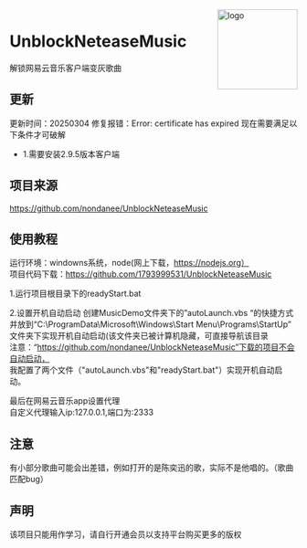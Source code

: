 <img src="https://user-images.githubusercontent.com/26399680/47980314-0e3f1700-e102-11e8-8857-e3436ecc8beb.png" alt="logo" width="140" height="140" align="right">

# UnblockNeteaseMusic

解锁网易云音乐客户端变灰歌曲

## 更新
更新时间：20250304
修复报错：Error: certificate has expired
现在需要满足以下条件才可破解
- 1.需要安装2.9.5版本客户端

## 项目来源
https://github.com/nondanee/UnblockNeteaseMusic

## 使用教程
运行环境：windowns系统，node(网上下载，https://nodejs.org）  
项目代码下载：https://github.com/1793999531/UnblockNeteaseMusic  

1.运行项目根目录下的readyStart.bat 

2.设置开机自动启动
创建MusicDemo文件夹下的”autoLaunch.vbs “的快捷方式并放到“C:\ProgramData\Microsoft\Windows\Start Menu\Programs\StartUp”  
文件夹下实现开机自动启动(该文件夹已被计算机隐藏，可直接导航该目录  
注意：“https://github.com/nondanee/UnblockNeteaseMusic”下载的项目不会自动启动，  
我配置了两个文件（"autoLaunch.vbs"和"readyStart.bat"）实现开机自动启动。  

最后在网易云音乐app设置代理  
自定义代理输入ip:127.0.0.1,端口为:2333  

## 注意
有小部分歌曲可能会出差错，例如打开的是陈奕迅的歌，实际不是他唱的。（歌曲匹配bug）

## 声明

该项目只能用作学习，请自行开通会员以支持平台购买更多的版权